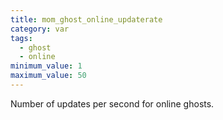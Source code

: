 ```yaml
---
title: mom_ghost_online_updaterate
category: var
tags:
  - ghost
  - online
minimum_value: 1
maximum_value: 50
---
```


Number of updates per second for online ghosts.